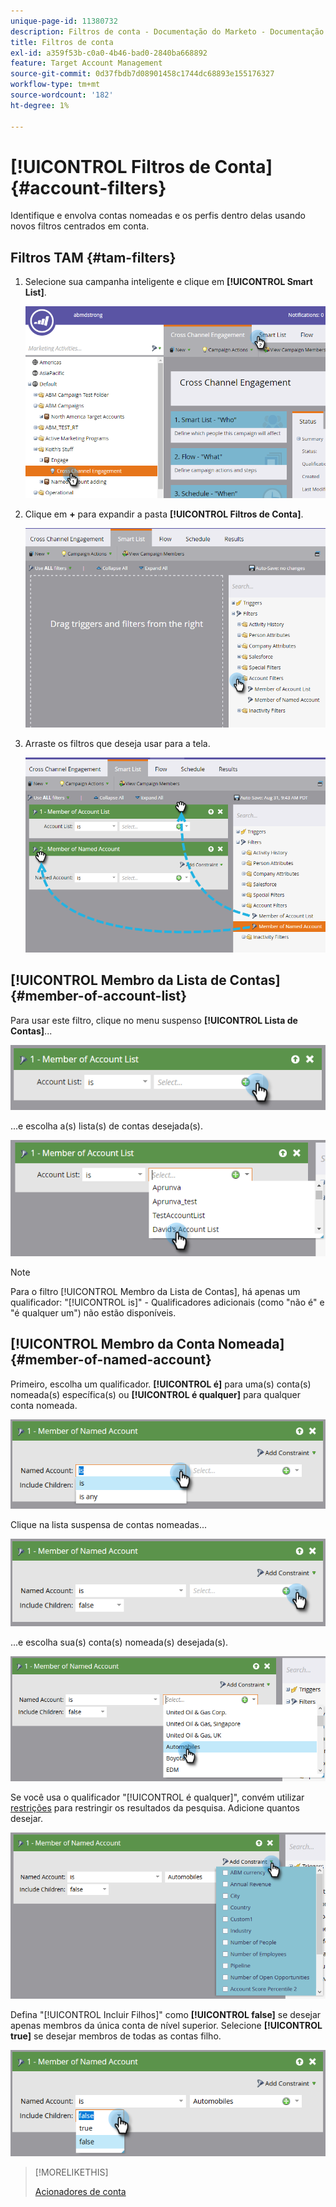 ```yaml
---
unique-page-id: 11380732
description: Filtros de conta - Documentação do Marketo - Documentação do produto
title: Filtros de conta
exl-id: a359f53b-c0a0-4b46-bad0-2840ba668892
feature: Target Account Management
source-git-commit: 0d37fbdb7d08901458c1744dc68893e155176327
workflow-type: tm+mt
source-wordcount: '182'
ht-degree: 1%

---
```


# [!UICONTROL Filtros de Conta] {#account-filters}

Identifique e envolva contas nomeadas e os perfis dentro delas usando novos filtros centrados em conta.

## Filtros TAM {#tam-filters}

1. Selecione sua campanha inteligente e clique em **[!UICONTROL Smart List]**.

   ![](assets/one.png)

1. Clique em **+** para expandir a pasta **[!UICONTROL Filtros de Conta]**.

   ![](assets/two.png)

1. Arraste os filtros que deseja usar para a tela.

   ![](assets/three.png)

## [!UICONTROL Membro da Lista de Contas] {#member-of-account-list}

Para usar este filtro, clique no menu suspenso **[!UICONTROL Lista de Contas]**...

![](assets/four.png)

...e escolha a(s) lista(s) de contas desejada(s).

![](assets/five.png)

>[!NOTE]
>
>Para o filtro [!UICONTROL Membro da Lista de Contas], há apenas um qualificador: &quot;[!UICONTROL is]&quot; - Qualificadores adicionais (como &quot;não é&quot; e &quot;é qualquer um&quot;) não estão disponíveis.

## [!UICONTROL Membro da Conta Nomeada] {#member-of-named-account}

Primeiro, escolha um qualificador. **[!UICONTROL é]** para uma(s) conta(s) nomeada(s) específica(s) ou **[!UICONTROL é qualquer]** para qualquer conta nomeada.

![](assets/six.png)

Clique na lista suspensa de contas nomeadas...

![](assets/seven.png)

...e escolha sua(s) conta(s) nomeada(s) desejada(s).

![](assets/eight.png)

Se você usa o qualificador &quot;[!UICONTROL é qualquer]&quot;, convém utilizar [restrições](/help/marketo/product-docs/core-marketo-concepts/smart-lists-and-static-lists/using-smart-lists/add-a-constraint-to-a-smart-list-filter.md) para restringir os resultados da pesquisa. Adicione quantos desejar.

![](assets/nine.png)

Defina &quot;[!UICONTROL Incluir Filhos]&quot; como **[!UICONTROL false]** se desejar apenas membros da única conta de nível superior. Selecione **[!UICONTROL true]** se desejar membros de todas as contas filho.

![](assets/ten.png)

>[!MORELIKETHIS]
>
>[Acionadores de conta](/help/marketo/product-docs/target-account-management/engage/account-triggers.md)
